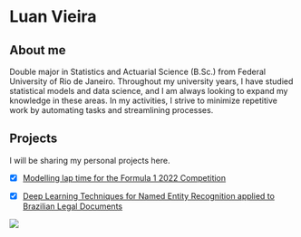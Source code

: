 # Luan Vieira

## About me

Double major in Statistics and Actuarial Science (B.Sc.) from Federal University of Rio de Janeiro. Throughout my university years, I have studied statistical models and data science, and I am always looking to expand my knowledge in these areas. In my activities, I strive to minimize repetitive work by automating tasks and streamlining processes.

## Projects

I will be sharing my personal projects here.

- [X] [Modelling lap time for the Formula 1 2022 Competition](https://github.com/luancvieira/Modelling-Formula-1-Lap-Time)
      
- [X] [Deep Learning Techniques for Named Entity Recognition applied to Brazilian Legal Documents](https://github.com/luancvieira/Deep-Learning-Techniques-for-Named-Entity-Recognition-applied-to-Brazilian-Legal-Documents)

<div> 
  <a href="https://www.linkedin.com/in/luancvieira/" target="_blank"><img src="https://img.shields.io/badge/-LinkedIn-%230077B5?style=for-the-badge&logo=linkedin&logoColor=white" target="_blank"></a> 
</div>
